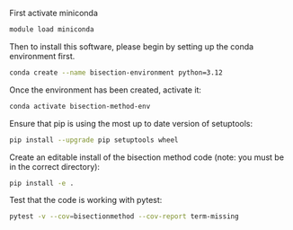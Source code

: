 First activate miniconda
```bash
module load miniconda
```
Then to install this software, please begin by setting up the conda environment first.
```bash
conda create --name bisection-environment python=3.12
```
Once the environment has been created, activate it:

```bash
conda activate bisection-method-env
```
Ensure that pip is using the most up to date version of setuptools:
```bash
pip install --upgrade pip setuptools wheel
```
Create an editable install of the bisection method code (note: you must be in the correct directory):
```bash
pip install -e .
```
Test that the code is working with pytest:
```bash
pytest -v --cov=bisectionmethod --cov-report term-missing
```
